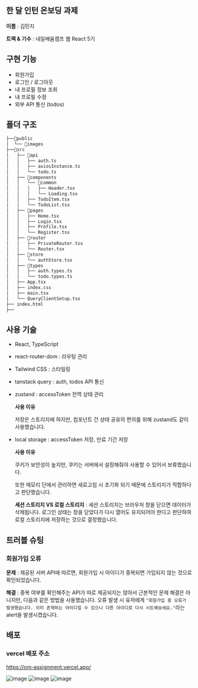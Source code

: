 ## 한 달 인턴 온보딩 과제

**이름** : 김민지

**트랙 & 기수** : 내일배움캠프 웹 React 5기

## 구현 기능

- 회원가입
- 로그인 / 로그아웃
- 내 프로필 정보 조회
- 내 프로필 수정
- 외부 API 통신 (todos)

## 폴더 구조

```bash
├──📁public
│  └── 📁images
├──📁src
│   ├── 📁api
│   │   ├── auth.ts
│   │   ├── axiosInstance.ts
│   │   └── todo.ts
│   ├── 📁components
│   │   └── 📁common
│   │   │   ├── Header.tsx
│   │   │   └── Loading.tsx
│   │   ├── TodoItem.tsx
│   │   └── TodoList.tsx
│   ├── 📁pages
│   │   ├── Home.tsx
│   │   ├── Login.tsx
│   │   ├── Profile.tsx
│   │   └── Register.tsx
│   ├── 📁router
│   │   ├── PrivateRouter.tsx
│   │   └── Router.tsx
│   ├── 📁store
│   │   └── authStore.tsx
│   ├── 📁types
│   │   ├── auth.types.ts
│   │   └── todo.types.ts
│   ├── App.tsx
│   ├── index.css
│   ├── main.tsx
│   └── QueryClientSetup.tsx
├── index.html
├──
```

## 사용 기술

- React, TypeScript
- react-router-dom : 라우팅 관리
- Tailwind CSS : 스타일링
- tanstack query : auth, todos API 통신
- zustand : accessToken 전역 상태 관리

  **사용 이유**

  저장은 스토리지에 하지만, 컴포넌트 간 상태 공유의 편의를 위해 zustand도 같이 사용했습니다.

- local storage : accessToken 저장, 만료 기간 저장

  **사용 이유**

  쿠키가 보안성이 높지만, 쿠키는 서버에서 설정해줘야 사용할 수 있어서 보류했습니다.

  또한 메모리 단에서 관리하면 새로고침 시 초기화 되기 때문에 스토리지가 적합하다고 판단했습니다.

  **세션 스토리지 VS 로컬 스토리지** : 세션 스토리지는 브라우저 창을 닫으면 데이터가 삭제됩니다. 로그인 상태는 창을 닫았다가 다시 열어도 유지되어야 한다고 판단하여 로컬 스토리지에 저장하는 것으로 결정했습니다.

## 트러블 슈팅

### 회원가입 오류

**문제** : 제공된 서버 API에 따르면, 회원가입 시 아이디가 중복되면 가입되지 않는 것으로 확인되었습니다.

**해결** : 중복 여부를 확인해주는 API가 따로 제공되지는 않아서 근본적인 문제 해결은 아니지만, 다음과 같은 방법을 사용했습니다. 오류 발생 시 유저에게 `"회원가입 중 오류가 발생했습니다. 이미 존재하는 아이디일 수 있으니 다른 아이디로 다시 시도해보세요."`라는 alert을 발생시켰습니다.

## 배포

### vercel 배포 주소

https://om-assignment.vercel.app/

![image](https://github.com/user-attachments/assets/9fca0855-f95e-42a2-9895-4a58827eed29)
![image](https://github.com/user-attachments/assets/878ef653-ec0b-418c-8ca2-3a25b9e55340)
![image](https://github.com/user-attachments/assets/56ea5780-d4f9-4fe8-a6f8-7e182fd36dec)
